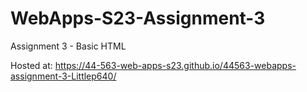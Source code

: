 # WebApps-S23-Assignment-3
Assignment 3 - Basic HTML

Hosted at: https://44-563-web-apps-s23.github.io/44563-webapps-assignment-3-Littlep640/
